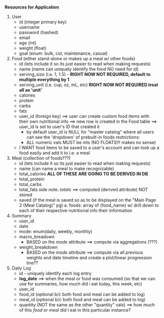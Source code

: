 **Resources for Application**
1. User
    - id (integer primary key)
    - username
    - password (hashed)
    - email
    - age (int)
    - weight (float)
    - goal (enum: bulk, cut, maintenance, casual)
2. Food (either stand-alone or makes up a meal w/ other foods)
    - id (lets include it so its just easier to read when making requests)
    - name (name can uniquely identify the food NO need for id)
    - serving_size (i.e. 1, 1.5) - **RIGHT NOW NOT REQUIRED, default to multiple everything by 1**
    - serving_unit (i.e. cup, oz, mL, etc) **RIGHT NOW NOT REQUIRED treat all as 'unit'**
    - calories
    - protein
    - carbs
    - fats
    - user_id (foreign key) ==> user can create custom food items with their own nutritional info
        ==> new row is created in the Food table
            ==> user_id is set to user's ID that created it
        - by default user_id is NULL for "master catalog" where all users can see the 'dropdown' of prebuilt-in foods
    restrictions:
        + ALL numeric vals MUST be ints (NO FLOATS!!! makes no sense)
    + I WANT food items to be saved to a user's account and can look up a food easily and add it to i.e. a meal
3. Meal (collection of foods???)
    - id (lets include it so its just easier to read when making requests)
    - name (can name a meal to make recognizable)
    - total_calories **ALL OF THESE ARE GOING TO BE DERIVED IN DB**
    - total_protein
    - total_carbs
    - total_fats
    side note: *totals* ==> computed (derived attribute) NOT stored
    - saved (if the meal is saved so as to be displayed on the "Main Page 2 (Meal Catalog)" pg)
    a. foods: array of {food_name} w/ drill down to each of their respective nutritional info
        their information
4. Summary
    - user_id
    - date
    - mode: enum(daily, weekly, monthly)
    - macro_breadown
        + BASED on the *mode* attribute ==> compute via aggregations (???)
    - weight_breakdown
        + BASED on the *mode* attribute ==> compute via all previous weights and date timeline and create a plot/linear progression line??
5. Daily Log
    - id - uniquely identify each log entry
    - **log_date** ==> when the meal or food was consumed (so that we can use for summaries, how much did i eat today, this week, etc)
    - user_id
    - food_id (optional b/c both food and meal can be added to log)
    - meal_id (optional b/c both food and meal can be added to log)
    - quantity (NOT the same as the other "quantity" vals)
        ==> how much of this *food* or *meal* did I eat in this particular instance?